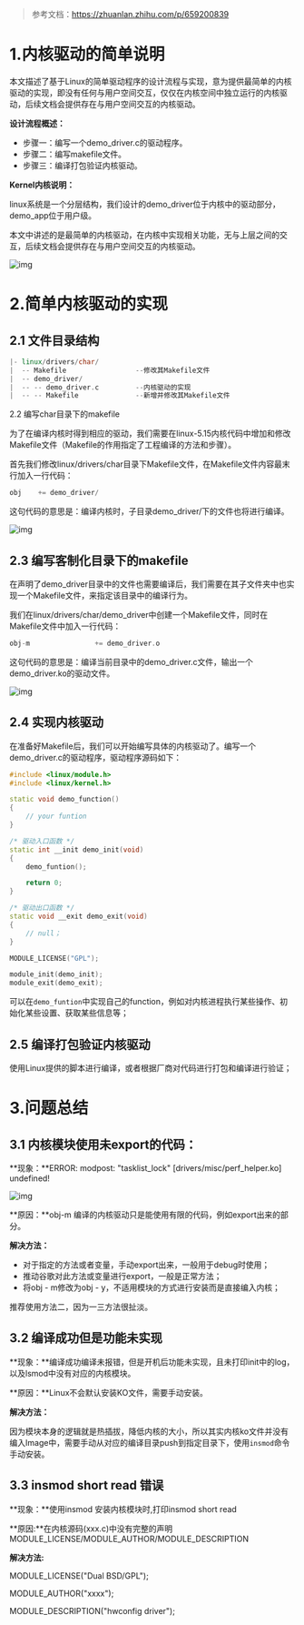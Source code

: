> 参考文档：https://zhuanlan.zhihu.com/p/659200839

# 1.内核驱动的简单说明

本文描述了基于Linux的简单驱动程序的设计流程与实现，意为提供最简单的内核驱动的实现，即没有任何与用户空间交互，仅仅在内核空间中独立运行的内核驱动，后续文档会提供存在与用户空间交互的内核驱动。

**设计流程概述：**

- 步骤一：编写一个demo_driver.c的驱动程序。
- 步骤二：编写makefile文件。
- 步骤三：编译打包验证内核驱动。

**Kernel内核说明：**

linux系统是一个分层结构，我们设计的demo_driver位于内核中的驱动部分，demo_app位于用户级。

本文中讲述的是最简单的内核驱动，在内核中实现相关功能，无与上层之间的交互，后续文档会提供存在与用户空间交互的内核驱动。

![img](https://p2onpu7kg4.feishu.cn/space/api/box/stream/download/asynccode/?code=NTMxNzFmYTIwNmNjMmJkOGFiYWEzZTUwYzkwN2M5Y2FfeFdoNzVSTkVqMDR1VDhhekNWTFVoaW9TN1NBVEJlWjdfVG9rZW46QUZiR2I3MU1Zb0h5SWJ4RDJJM2Nzd3Fzbk5jXzE3MDU1ODc4NTE6MTcwNTU5MTQ1MV9WNA)

# 2.简单内核驱动的实现

## 2.1 文件目录结构

```C++
|- linux/drivers/char/
|  -- Makefile                 --修改其Makefile文件
|  -- demo_driver/
|  -- -- demo_driver.c         --内核驱动的实现
|  -- -- Makefile              --新增并修改其Makefile文件
```

2.2 编写char目录下的makefile

为了在编译内核时得到相应的驱动，我们需要在linux-5.15内核代码中增加和修改Makefile文件（Makefile的作用指定了工程编译的方法和步骤）。

首先我们修改linux/drivers/char目录下Makefile文件，在Makefile文件内容最末行加入一行代码：

```C++
obj    += demo_driver/
```

这句代码的意思是：编译内核时，子目录demo_driver/下的文件也将进行编译。

![img](https://p2onpu7kg4.feishu.cn/space/api/box/stream/download/asynccode/?code=YmYxOWI3OTE4ZTk2MGJkZjM3MGYzOGFmMTJiNjcyOWFfU0JkSEJmWmdTanlFR2ZFYUtIVzAwWVlDbzlvemdwSTFfVG9rZW46U0N5SWJXa3NBb0hXbWV4TVd2WGNWZ2ltbllmXzE3MDU1ODc4NTE6MTcwNTU5MTQ1MV9WNA)

## 2.3 编写客制化目录下的makefile

在声明了demo_driver目录中的文件也需要编译后，我们需要在其子文件夹中也实现一个Makefile文件，来指定该目录中的编译行为。

我们在linux/drivers/char/demo_driver中创建一个Makefile文件，同时在Makefile文件中加入一行代码：

```C++
obj-m                += demo_driver.o
```

这句代码的意思是：编译当前目录中的demo_driver.c文件，输出一个demo_driver.ko的驱动文件。

![img](https://p2onpu7kg4.feishu.cn/space/api/box/stream/download/asynccode/?code=MzUwZWU3Y2JjYjczYjk3MjdhNjEyYjVkNjZkODQyODhfUGRZZThkMHgyOFUwTXhnUXJoQ3p1WndVZk1UdUF6M0RfVG9rZW46V2NMU2J4d0xKb3BIYnN4SnhXTWM0WUpabnNmXzE3MDU1ODc4NTE6MTcwNTU5MTQ1MV9WNA)

## 2.4 实现内核驱动

在准备好Makefile后，我们可以开始编写具体的内核驱动了。编写一个demo_driver.c的驱动程序，驱动程序源码如下：

```C++
#include <linux/module.h>
#include <linux/kernel.h>

static void demo_function()
{
    // your funtion
}

/* 驱动入口函数 */
static int __init demo_init(void)
{
    demo_funtion();

    return 0;
}

/* 驱动出口函数 */
static void __exit demo_exit(void)
{
    // null；
}

MODULE_LICENSE("GPL");

module_init(demo_init);
module_exit(demo_exit);
```

可以在``demo_funtion``中实现自己的function，例如对内核进程执行某些操作、初始化某些设置、获取某些信息等；

## 2.5 编译打包验证内核驱动

使用Linux提供的脚本进行编译，或者根据厂商对代码进行打包和编译进行验证；

# 3.问题总结

## 3.1 内核模块使用未export的代码：

**现象：**ERROR: modpost: "tasklist_lock" [drivers/misc/perf_helper.ko] undefined!

![img](https://p2onpu7kg4.feishu.cn/space/api/box/stream/download/asynccode/?code=ZWE4ZjhmMGU3ZGU0OTlkNjFhYzI5YzI2ZmQ3MmY1ZjZfc2hTSk4zRWc5bHB5bUU2azNEMGg5UGxuNnlvRUFKVE5fVG9rZW46Q01lQWJCZnhGb1BrbUF4NkxrV2NyeFhxbk1kXzE3MDU1ODc4NTE6MTcwNTU5MTQ1MV9WNA)

**原因：**obj-m 编译的内核驱动只是能使用有限的代码，例如export出来的部分。

**解决方法：**

- 对于指定的方法或者变量，手动export出来，一般用于debug时使用；
- 推动谷歌对此方法或变量进行export，一般是正常方法；
- 将obj - m修改为obj - y，不适用模块的方式进行安装而是直接编入内核；

推荐使用方法二，因为一三方法很扯淡。

## 3.2 编译成功但是功能未实现

**现象：**编译成功编译未报错，但是开机后功能未实现，且未打印init中的log，以及lsmod中没有对应的内核模块。

**原因：**Linux不会默认安装KO文件，需要手动安装。

**解决方法：**

因为模块本身的逻辑就是热插拔，降低内核的大小，所以其实内核ko文件并没有编入Image中，需要手动从对应的编译目录push到指定目录下，使用``insmod``命令手动安装。

## 3.3 insmod short read 错误

**现象：**使用insmod 安装内核模块时,打印insmod short read

**原因:**在内核源码(xxx.c)中没有完整的声明MODULE_LICENSE/MODULE_AUTHOR/MODULE_DESCRIPTION

**解决方法:**

MODULE_LICENSE("Dual BSD/GPL");    

MODULE_AUTHOR("xxxx");    

MODULE_DESCRIPTION("hwconfig driver");